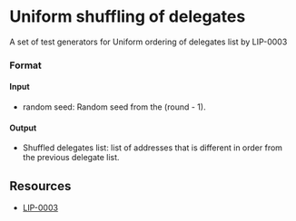 # Uniform shuffling of delegates

A set of test generators for Uniform ordering of delegates list by LIP-0003

### Format

#### Input

- random seed: Random seed from the (round - 1).

#### Output

- Shuffled delegates list: list of addresses that is different in order from the previous delegate list.

## Resources

- [LIP-0003](https://github.com/LiskHQ/lips/blob/master/proposals/lip-0003.md)
